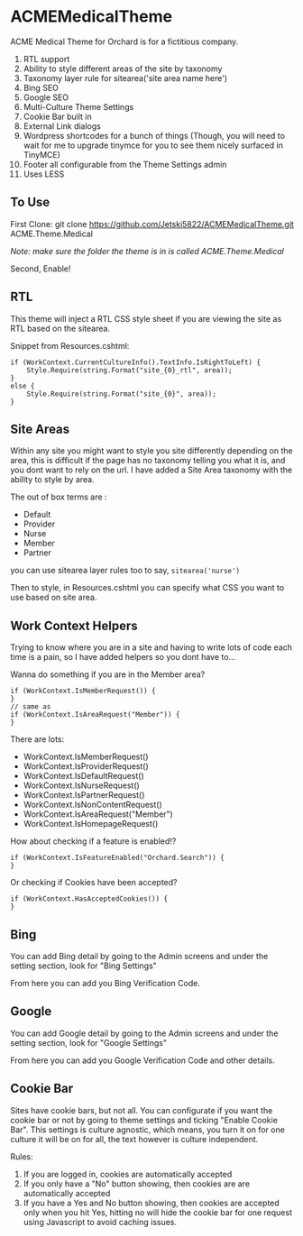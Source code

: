 # ACMEMedicalTheme
ACME Medical Theme for Orchard is for a fictitious company.

1. RTL support 
2. Ability to style different areas of the site by taxonomy 
3. Taxonomy layer rule for sitearea('site area name here') 
4. Bing SEO 
5. Google SEO 
6. Multi-Culture Theme Settings 
7. Cookie Bar built in 
8. External Link dialogs
9. Wordpress shortcodes for a bunch of things (Though, you will need to wait for me to upgrade tinymce for you to see them nicely surfaced in TinyMCE) 
10. Footer all configurable from the Theme Settings admin 
11. Uses LESS 

## To Use ##

First Clone:
git clone https://github.com/Jetski5822/ACMEMedicalTheme.git ACME.Theme.Medical

*Note: make sure the folder the theme is in is called ACME.Theme.Medical*

Second, Enable!

## RTL ##

This theme will inject a RTL CSS style sheet if you are viewing the site as RTL based on the sitearea.

Snippet from Resources.cshtml:

    if (WorkContext.CurrentCultureInfo().TextInfo.IsRightToLeft) {
        Style.Require(string.Format("site_{0}_rtl", area));
    }
    else {
        Style.Require(string.Format("site_{0}", area));
    }

## Site Areas ##

Within any site you might want to style you site differently depending on the area, this is difficult if the page has no taxonomy telling you what it is, and you dont want to rely on the url. I have added a Site Area taxonomy with the ability to style by area.

The out of box terms are :

- Default
- Provider
- Nurse
- Member
- Partner

you can use sitearea layer rules too to say, `sitearea('nurse')`

Then to style, in Resources.cshtml you can specify what CSS you want to use based on site area.

## Work Context Helpers ##

Trying to know where you are in a site and having to write lots of code each time is a pain, so I have added helpers so you dont have to...

Wanna do something if you are in the Member area?

    if (WorkContext.IsMemberRequest()) {
    }
    // same as
    if (WorkContext.IsAreaRequest("Member")) {
    }

There are lots:

- WorkContext.IsMemberRequest()
- WorkContext.IsProviderRequest()
- WorkContext.IsDefaultRequest()
- WorkContext.IsNurseRequest()
- WorkContext.IsPartnerRequest()
- WorkContext.IsNonContentRequest()
- WorkContext.IsAreaRequest("Member")
- WorkContext.IsHomepageRequest()

How about checking if a feature is enabled!?

    if (WorkContext.IsFeatureEnabled("Orchard.Search")) {
    }

Or checking if Cookies have been accepted?

    if (WorkContext.HasAcceptedCookies()) {
    }

## Bing ##

You can add Bing detail by going to the Admin screens and under the setting section, look for "Bing Settings"

From here you can add you Bing Verification Code.

## Google ##

You can add Google detail by going to the Admin screens and under the setting section, look for "Google Settings"

From here you can add you Google Verification Code and other details.

## Cookie Bar ##

Sites have cookie bars, but not all. You can configurate if you want the cookie bar or not by going to theme settings and ticking "Enable Cookie Bar". This settings is culture agnostic, which means, you turn it on for one culture it will be on for all, the text however is culture independent.

Rules:

1. If you are logged in, cookies are automatically accepted
2. If you only have a "No" button showing, then cookies are are automatically accepted
3. If you have a Yes and No button showing, then cookies are accepted only when you hit Yes, hitting no will hide the cookie bar for one request using Javascript to avoid caching issues.

